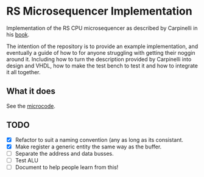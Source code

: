 # RS Microsequencer Implementation
Implementation of the RS CPU microsequencer as described by Carpinelli in his [book](https://www.amazon.co.uk/Computer-Systems-Organization-Architecture-United/dp/0201612534/ref=sr_1_1?s=books&ie=UTF8&qid=1525965130&sr=1-1&refinements=p_27%3AJohn+Carpinelli). 

The intention of the repository is to provide an example implementation, and eventually a guide of how to for anyone struggling with getting their noggin around it. Including how to turn the description provided by Carpinelli into design and VHDL, how to make the test bench to test it and how to integrate it all together. 

## What it does
See the [microcode](CU_REG/control_unit/microcode.vhd).

## TODO
- [X] Refactor to suit a naming convention (any as long as its consistant.
- [X] Make register a generic entity the same way as the buffer.
- [ ] Separate the address and data busses.
- [ ] Test ALU
- [ ] Document to help people learn from this!
